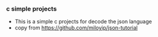 ### c simple projects 
* This is a simple c projects for decode the json language
* copy from https://github.com/miloyip/json-tutorial